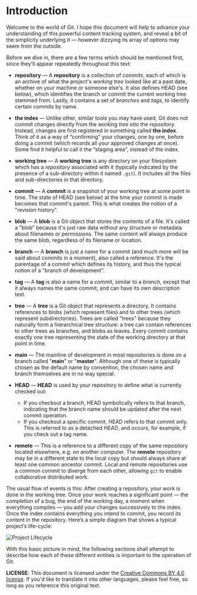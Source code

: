 # Introduction

Welcome to the world of Git. I hope this document will help to advance your understanding of this powerful content tracking system, and reveal a bit of the simplicity underlying it — however dizzying its array of options may seem from the outside.

Before we dive in, there are a few terms which should be mentioned first, since they’ll appear repeatedly throughout this text:

* **repository** — A **repository** is a collection of _commits_, each of which is an archive of what the project's _working tree_ looked like at a past date, whether on your machine or someone else's. It also defines HEAD (see below), which identifies the branch or commit the current working tree stemmed from. Lastly, it contains a set of _branches_ and _tags_, to identify certain commits by name.

* **the index** — Unlike other, similar tools you may have used, Git does not commit changes directly from the _working tree_ into the _repository_. Instead, changes are first registered in something called **the index**. Think of it as a way of “confirming” your changes, one by one, before doing a commit (which records all your approved changes at once). Some find it helpful to call it the “staging area”, instead of the index.

* **working tree** — A **working tree** is any directory on your filesystem which has a _repository_ associated with it (typically indicated by the presence of a sub-directory within it named `.git`). It includes all the files and sub-directories in that directory.

* **commit** — A **commit** is a snapshot of your working tree at some point in time. The state of HEAD (see below) at the time your commit is made becomes that commit's parent. This is what creates the notion of a "revision history".

* **blob** — A **blob** is a Git object that stores the contents of a file. It's called a "blob" because it's just raw data without any structure or metadata about filenames or permissions. The same content will always produce the same blob, regardless of its filename or location.

* **branch** — A **branch** is just a name for a commit (and much more will be said about commits in a moment), also called a reference. It's the parentage of a commit which defines its history, and thus the typical notion of a "branch of development".

* **tag** — A **tag** is also a name for a commit, similar to a _branch_, except that it always names the same commit, and can have its own description text.

* **tree** — A **tree** is a Git object that represents a directory. It contains references to blobs (which represent files) and to other trees (which represent subdirectories). Trees are called "trees" because they naturally form a hierarchical tree structure: a tree can contain references to other trees as branches, and blobs as leaves. Every commit contains exactly one tree representing the state of the working directory at that point in time.

* **main** — The mainline of development in most repositories is done on a branch called "**main**" or "**master**". Although one of these is typically chosen as the default name by convention, the chosen name and branch themselves are in no way special.

* **HEAD** — **HEAD** is used by your repository to define what is currently checked out:
  * If you checkout a branch, HEAD symbolically refers to that branch, indicating that the branch name should be updated after the next commit operation.
  *  If you checkout a specific commit, HEAD refers to that commit only. This is referred to as a detached _HEAD_, and occurs, for example, if you check out a tag name.

* **remote** — This is a reference to a different copy of the same repository located elsewhere, e.g. on another computer. The **remote** repository may be in a different state to the local copy but should always share at least one common ancestor commit. Local and remote repositories use a common commit to diverge from each other, allowing `git` to enable collaborative distributed work.

The usual flow of events is this: After creating a repository, your work is done in the working tree. Once your work reaches a significant point — the completion of a bug, the end of the working day, a moment when everything compiles — you add your changes successively to the index. Once the index contains everything you intend to commit, you record its content in the repository. Here’s a simple diagram that shows a typical project’s life-cycle:

![Project Lifecycle](images/lifecycle.png)

With this basic picture in mind, the following sections shall attempt to describe how each of these different entities is important to the operation of Git.

**LICENSE**: This document is licensed under the [Creative Commons BY 4.0 license](https://creativecommons.org/licenses/by/4.0/legalcode). If you'd like to translate it into other languages, please feel free, so long as you reference this original text.
